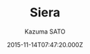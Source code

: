 ---
title: Siera
github: https://github.com/nryotaro/Siera
demo: https://ranceworks.com/
author: Kazuma SATO
ssg:
  - Jekyll
cms:
  - No Cms
date: 2015-11-14T07:47:20.000Z
description: jekyll theme
stale: true
disabled: false
disabled_reason: null
---